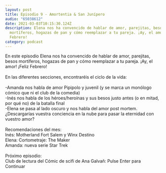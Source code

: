 ```yaml
---
layout: post
title: Episodio 9 - Amortentia & San Junípero
audio: "65038612"
date: 2021-03-03T10:15:30.124Z
description: Elena nos ha convencido de hablar de amor, parejitas, besos
  mortíferos, hogazas de pan y cómo reemplazar a tu pareja. ¡Ay, el amor! ¡Feliz
  Febrero!
category: podcast
---
```

En este episodio Elena nos ha convencido de hablar de amor, parejitas, besos mortíferos, hogazas de pan y cómo reemplazar a tu pareja. ¡Ay, el amor! ¡Feliz Febrero!\
\
En las diferentes secciones, encontraréis el ciclo de la vida:\
\
-Amanda nos habla de amor Pipipolo y juvenil (y se marca un monólogo cómico que ni el club de la comedia)\
-Inés nos habla de los héroes/heroínas y sus besos justo antes (o en mitad, por qué no) de la batalla final\
-Elena se pasa al lado oscuro y nos habla del amor post mortem. ¿Descargarías vuestra conciencia en la nube para pasar la eternidad con vuestro amor?\
\
Recomendaciones del mes:\
Inés: Motherland Fort Salem y Winx Destino\
Elena: Cortometraje: The Maker\
Amanda: nueva serie Star Trek\
\
Próximo episodio:\
Club de lectura del Cómic de scifi de Ana Galvañ: Pulse Enter para Continuar